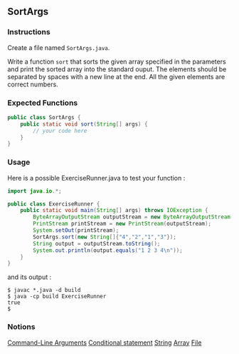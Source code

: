 ## SortArgs

### Instructions

Create a file named `SortArgs.java`.

Write a function `sort` that sorts the given array specified in the parameters and print the sorted array into the standard ouput. The elements should be separated by spaces with a new line at the end. All the given elements are correct numbers.


### Expected Functions

```java
public class SortArgs {
    public static void sort(String[] args) {
        // your code here
    }
}
```

### Usage

Here is a possible ExerciseRunner.java to test your function :

```java
import java.io.*;

public class ExerciseRunner {
    public static void main(String[] args) throws IOException {
        ByteArrayOutputStream outputStream = new ByteArrayOutputStream();
        PrintStream printStream = new PrintStream(outputStream);
        System.setOut(printStream);
        SortArgs.sort(new String[]{"4","2","1","3"});
        String output = outputStream.toString();
        System.out.println(output.equals("1 2 3 4\n"));
    }
}
```

and its output :

```shell
$ javac *.java -d build
$ java -cp build ExerciseRunner
true
$
```

### Notions

[Command-Line Arguments](https://docs.oracle.com/javase/tutorial/essential/environment/cmdLineArgs.html)
[Conditional statement](https://docs.oracle.com/javase/tutorial/java/nutsandbolts/if.html)
[String](https://docs.oracle.com/en/java/javase/17/docs/api/java.base/java/lang/String.html)
[Array](https://docs.oracle.com/javase/tutorial/java/nutsandbolts/arrays.html)
[File](https://docs.oracle.com/javase/7/docs/api/java/nio/file/Files.html)